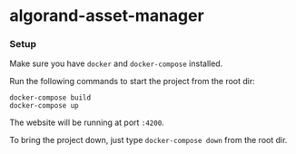 # algorand-asset-manager

### Setup

Make sure you have `docker` and `docker-compose` installed.

Run the following commands to start the project from the root dir:

```
docker-compose build
docker-compose up
```

The website will be running at port `:4200`.

To bring the project down, just type `docker-compose down` from the root dir.
